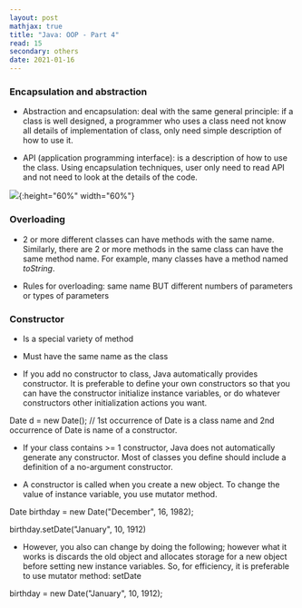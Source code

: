 ```yaml
---
layout: post
mathjax: true
title: "Java: OOP - Part 4"
read: 15
secondary: others
date: 2021-01-16
---
```

### Encapsulation and abstraction 

- Abstraction and encapsulation: deal with the same general principle: if a class is well designed, a programmer who uses a class need not know all details of implementation of class, only need simple description of how to use it. 

- API (application programming interface): is a description of how to use the class. Using encapsulation techniques, user only need to read API and not need to look at the details of the code. 

![](java4-1.png){:height="60%" width="60%"}

### Overloading

- 2 or more different classes can have methods with the same name. Similarly, there are 2 or more methods in the same class can have the same method name. For example, many classes have a method named *toString*. 

- Rules for overloading: same name BUT different numbers of parameters or types of parameters

### Constructor

- Is a special variety of method

- Must have the same name as the class

- If you add no constructor to class, Java automatically provides constructor. It is preferable to define your own constructors so that you can have the constructor initialize instance variables, or do whatever constructors other initialization actions you want. 

Date d = new Date(); // 1st occurrence of Date is a class name and 2nd occurrence of Date is name of a constructor. 

- If your class contains >= 1 constructor, Java does not automatically generate any constructor. Most of classes you define should include a definition of a no-argument constructor.

- A constructor is called when you create a new object. To change the value of instance variable, you use mutator method. 

Date birthday = new Date("December", 16, 1982);

birthday.setDate("January", 10, 1912)

- However, you also can change by doing the following; however what it works is discards the old object and allocates storage for a new object before setting new instance variables. So, for efficiency, it is preferable to use mutator method: setDate

birthday = new Date("January", 10, 1912);






